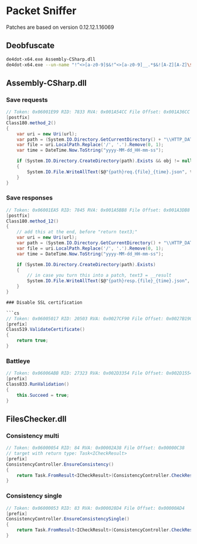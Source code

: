 # Packet Sniffer

Patches are based on version 0.12.12.1.16069

## Deobfuscate

```bash
de4dot-x64.exe Assembly-CSharp.dll
de4dot-x64.exe --un-name "!^<>[a-z0-9]$&!^<>[a-z0-9]__.*$&![A-Z][A-Z]\$<>.*$&^[a-zA-Z_<{$][a-zA-Z_0-9<>{}$.`-]*$" "Assembly-CSharp-cleaned.dll" --strtyp delegate --strtok "YOUR TOKEN HERE"
```

## Assembly-CSharp.dll

### Save requests

```cs
// Token: 0x06001E99 RID: 7833 RVA: 0x001A54CC File Offset: 0x001A36CC
[postfix]
Class180.method_2()
{
    var uri = new Uri(url);
    var path = (System.IO.Directory.GetCurrentDirectory() + "\\HTTP_DATA\\").Replace("\\\\", "\\");
    var file = uri.LocalPath.Replace('/', '.').Remove(0, 1);
    var time = DateTime.Now.ToString("yyyy-MM-dd_HH-mm-ss");

    if (System.IO.Directory.CreateDirectory(path).Exists && obj != null)
    {
        System.IO.File.WriteAllText($@"{path}req.{file}_{time}.json", text);
    }
}
```

### Save responses

```cs
// Token: 0x06001EA5 RID: 7845 RVA: 0x001A5BB8 File Offset: 0x001A3DB8
[postfix]
Class180.method_12()
{
    // add this at the end, before "return text3;"
    var uri = new Uri(url);
    var path = (System.IO.Directory.GetCurrentDirectory() + "\\HTTP_DATA\\").Replace("\\\\", "\\");
    var file = uri.LocalPath.Replace('/', '.').Remove(0, 1);
    var time = DateTime.Now.ToString("yyyy-MM-dd_HH-mm-ss");

    if (System.IO.Directory.CreateDirectory(path).Exists)
    {
        // in case you turn this into a patch, text3 = __result
        System.IO.File.WriteAllText($@"{path}resp.{file}_{time}.json", text3);
    }
}

### Disable SSL certification

```cs
// Token: 0x06005017 RID: 20503 RVA: 0x0027CF90 File Offset: 0x0027B190
[prefix]
Class519.ValidateCertificate()
{
    return true;
}
```

### Battleye

```cs
// Token: 0x06006ABB RID: 27323 RVA: 0x002D3354 File Offset: 0x002D1554
[prefix]
Class833.RunValidation()
{
    this.Succeed = true;
}
```

## FilesChecker.dll

### Consistency multi

```cs
// Token: 0x06000054 RID: 84 RVA: 0x00002A38 File Offset: 0x00000C38
// target with return type: Task<ICheckResult>
[prefix]
ConsistencyController.EnsureConsistency()
{
    return Task.FromResult<ICheckResult>(ConsistencyController.CheckResult.Succeed(new TimeSpan()));
}
```

### Consistency single

```cs
// Token: 0x06000053 RID: 83 RVA: 0x000028D4 File Offset: 0x00000AD4
[prefix]
ConsistencyController.EnsureConsistencySingle()
{
    return Task.FromResult<ICheckResult>(ConsistencyController.CheckResult.Succeed(new TimeSpan()));
}
```
